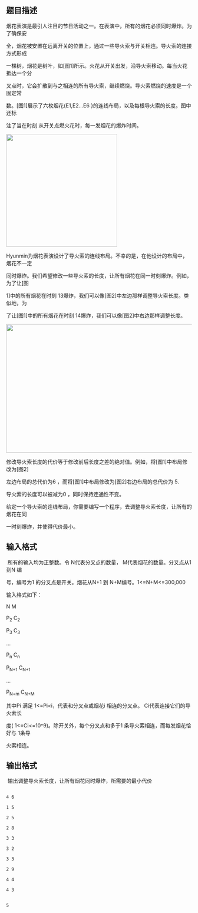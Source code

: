 ## 题目描述

<div>
 烟花表演是最引人注目的节日活动之一。在表演中，所有的烟花必须同时爆炸。为了确保安
</div>
<div>
 全，烟花被安置在远离开关的位置上，通过一些导火索与开关相连。导火索的连接方式形成
</div>
<div>
 一棵树，烟花是树叶，如[图1]所示。火花从开关出发，沿导火索移动。每当火花抵达一个分
</div>
<div>
 叉点时，它会扩散到与之相连的所有导火索，继续燃烧。导火索燃烧的速度是一个固定常
</div>
<div>
 数。[图1]展示了六枚烟花{E1,E2...E6 }的连线布局，以及每根导火索的长度。图中还标
</div>
<div>
 注了当在时刻 从开关点燃火花时，每一发烟花的爆炸时间。
</div>
<div>
 <img src="https://s2.loli.net/2023/08/15/WndyZ39iTupO4tw.png" width="301" height="306" alt="">
</div>
<div>
 Hyunmin为烟花表演设计了导火索的连线布局。不幸的是，在他设计的布局中，烟花不一定
</div>
<div>
 同时爆炸。我们希望修改一些导火索的长度，让所有烟花在同一时刻爆炸。例如，为了让[图
</div>
<div>
 1]中的所有烟花在时刻 13爆炸，我们可以像[图2]中左边那样调整导火索长度。类似地，为
</div>
<div>
 了让[图1]中的所有烟花在时刻 14爆炸，我们可以像[图2]中右边那样调整长度。
</div>
<div>
 <img src="https://s2.loli.net/2023/08/15/rGZIxmVunf8dOA4.png" width="584" height="349" alt="">
</div>
<div>
 修改导火索长度的代价等于修改前后长度之差的绝对值。例如，将[图1]中布局修改为[图2]
</div>
<div>
 左边布局的总代价为6 ，而将[图1]中布局修改为[图2]右边布局的总代价为 5.
</div>
<div>
 导火索的长度可以被减为0 ，同时保持连通性不变。
</div>
<div>
 给定一个导火索的连线布局，你需要编写一个程序，去调整导火索长度，让所有的烟花在同
</div>
<div>
 一时刻爆炸，并使得代价最小。
</div>
<div></div>

## 输入格式

<p> 所有的输入均为正整数。令 N代表分叉点的数量， M代表烟花的数量。分叉点从1 到N 编</p>
<div>
 号，编号为1 的分叉点是开关。烟花从N+1 到 N+M编号。1<=N+M<=300,000
</div>
<div>
 输入格式如下：
</div>
<div>
 N M
</div>
<div>
 P<sub>2</sub> C<sub>2</sub>
</div>
<div>
 P<sub>3</sub> C<sub>3</sub>
</div>
<div>
 ...
</div>
<div>
 P<sub>n</sub> C<sub>n</sub>
</div>
<div>
 P<sub>N+1</sub> C<sub>N+1</sub>
</div>
<div>
 ...
</div>
<div>
 P<sub>N+m</sub> C<sub>N+M</sub>
</div>
<div>
 其中Pi 满足 1<=Pi<i，代表和分叉点或烟花i 相连的分叉点。 Ci代表连接它们的导火索长
</div>
<div>
 度( 1<=Ci<=10^9)。除开关外，每个分叉点和多于1 条导火索相连，而每发烟花恰好与 1条导
</div>
<div>
 火索相连。
</div>

## 输出格式

<p> 输出调整导火索长度，让所有烟花同时爆炸，所需要的最小代价</p>

```input1
4 6
1 5
2 5
2 8
3 3
3 2
3 3
2 9
4 4
4 3
```
```output1
5
```

